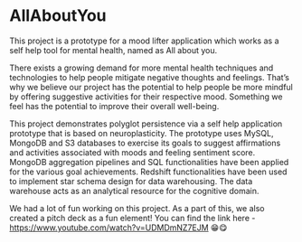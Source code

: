 # AllAboutYou
This project is a prototype for a mood lifter application which works as a self help tool for mental health, named as All about you.

There exists a growing demand for more mental health techniques and technologies to help people mitigate negative thoughts and feelings. That’s why we believe our project has the potential to help people be more mindful by offering suggestive activities for their respective mood. Something we feel has the potential to improve their overall well-being.

This project demonstrates polyglot persistence via a self help application prototype that is based on neuroplasticity.
The prototype uses
MySQL, MongoDB and S3 databases to exercise its goals to suggest affirmations and activities associated with moods and feeling sentiment score.
MongoDB aggregation pipelines and SQL functionalities have been applied for the various goal achievements. 
Redshift functionalities have been used to implement star schema design for data warehousing. The data warehouse acts as an analytical resource for the cognitive domain.

We had a lot of fun working on this project. As a part of this, we also created a pitch deck as a fun element!
You can find the link here - https://www.youtube.com/watch?v=UDMDmNZ7EJM 😁😋
